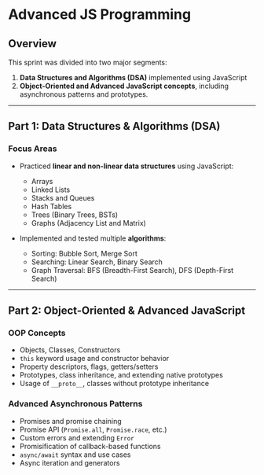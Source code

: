 # Advanced JS Programming

## Overview

This sprint was divided into two major segments:  
1. **Data Structures and Algorithms (DSA)** implemented using JavaScript  
2. **Object-Oriented and Advanced JavaScript concepts**, including asynchronous patterns and prototypes.

---

## Part 1: Data Structures & Algorithms (DSA)

### Focus Areas

- Practiced **linear and non-linear data structures** using JavaScript:
  - Arrays
  - Linked Lists
  - Stacks and Queues
  - Hash Tables
  - Trees (Binary Trees, BSTs)
  - Graphs (Adjacency List and Matrix)

- Implemented and tested multiple **algorithms**:
  - Sorting: Bubble Sort, Merge Sort
  - Searching: Linear Search, Binary Search
  - Graph Traversal: BFS (Breadth-First Search), DFS (Depth-First Search)

---

## Part 2: Object-Oriented & Advanced JavaScript

### OOP Concepts

- Objects, Classes, Constructors
- `this` keyword usage and constructor behavior
- Property descriptors, flags, getters/setters
- Prototypes, class inheritance, and extending native prototypes
- Usage of `__proto__`, classes without prototype inheritance

### Advanced Asynchronous Patterns

- Promises and promise chaining
- Promise API (`Promise.all`, `Promise.race`, etc.)
- Custom errors and extending `Error`
- Promisification of callback-based functions
- `async/await` syntax and use cases
- Async iteration and generators
